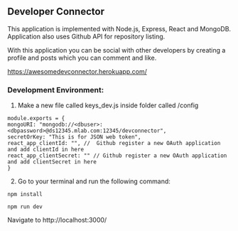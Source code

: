 ## Developer Connector

This application is implemented with Node.js, Express, React and MongoDB. Application also uses Github API for repository listing.

With this application you can be social with other developers by creating a profile and posts which you can comment and like.

https://awesomedevconnector.herokuapp.com/

### Development Environment:

1. Make a new file called keys_dev.js inside folder called /config
```
module.exports = {
mongoURI: "mongodb://<dbuser>:<dbpassword>@ds12345.mlab.com:12345/devconnector",
secretOrKey: "This is for JSON web token",
react_app_clientId: "", //  Github register a new OAuth application and add clientId in here
react_app_clientSecret: "" // Github register a new OAuth application and add clientSecret in here
}
```
2. Go to your terminal and run the following command:
```
npm install
```
```
npm run dev
```

Navigate to http://localhost:3000/
